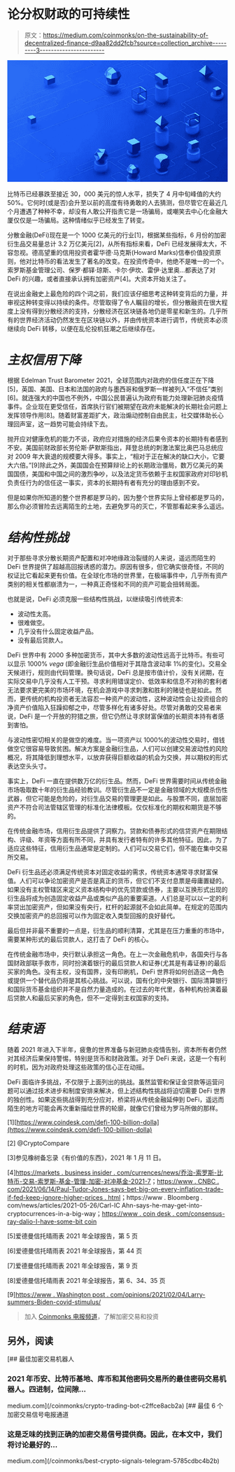 # 论分权财政的可持续性

> 原文：<https://medium.com/coinmonks/on-the-sustainability-of-decentralized-finance-d9aa82dd2fcb?source=collection_archive---------3----------------------->

![](img/dbe4278cbec1a3aa9e1fd7b3d4c97a11.png)

比特币已经暴跌至接近 30，000 美元的惊人水平，损失了 4 月中旬峰值的大约 50%。它何时(或是否)会升至以前的高度有待勇敢的人去猜测，但尽管它在最近几个月遭遇了种种不幸，却没有人敢公开指责它是一场骗局，或嘲笑去中心化金融大厦仅仅是一场骗局。这种情绪似乎已经发生了转变。

分散金融(DeFi)现在是一个 1000 亿美元的行业[1]，根据某些指标，6 月份的加密衍生品交易量总计 3.2 万亿美元[2]，从所有指标来看，DeFi 已经发展得太大，不容忽视。德高望重的信用投资者霍华德·马克斯(Howard Marks)信奉价值投资原则，他对比特币的看法发生了著名的改变。在投资传奇中，他绝不是唯一的一个。索罗斯基金管理公司、保罗·都铎·琼斯、卡尔·伊坎、雷伊·达里奥…都表达了对 DeFi 的兴趣，或者直接承认拥有加密资产[4]。大资本开始关注了。

在说出金融史上最危险的四个词之前，我们应该仔细思考这种转变背后的力量，并审视这种转变得以持续的条件。尽管取得了令人瞩目的增长，但分散融资在很大程度上没有得到分散经济的支持，分散经济在区块链各地仍是零星和新生的。几乎所有的世界经济活动仍然发生在区块链以外，并由传统资本进行调节，传统资本必须继续向 DeFi 转移，以便在乱伦投机狂潮之后继续存在。

# *主权信用下降*

根据 Edelman Trust Barometer 2021，全球范围内对政府的信任度正在下降[5]，英国、美国、日本和法国的政府与墨西哥和俄罗斯一样被列入“不信任”类别[6]。就连强大的中国也不例外，中国公民普遍认为政府有能力处理新冠肺炎疫情事件。企业现在更受信任，首席执行官们被期望在政府未能解决的长期社会问题上发挥领导作用[8]。随着财富差距扩大，政治煽动控制自由民主，社交媒体助长心理回声室，这一趋势可能会持续下去。

抛开应对健康危机的能力不谈，政府应对措施的经济后果令资本的长期持有者感到不安。美国前财政部长劳伦斯·萨默斯指出，拜登总统的刺激法案比奥巴马总统应对 2009 年大衰退的规模要大得多。事实上，“相对于正在解决的缺口大小，它要大六倍。”[9]除此之外，美国国会在预算辩论上的长期政治僵局，数万亿美元的美国国债，美国和中国之间的激烈争吵，以及法定货币依赖于主权国家政府对印钞机负责任行为的信任这一事实，资本的长期持有者有充分的理由感到不安。

但是如果你所知道的整个世界都是罗马的，因为整个世界实际上曾经都是罗马的，那么你必须冒险去远离陌生的土地，去避免罗马的灭亡，不管那看起来多么遥远。

# *结构性挑战*

对于那些寻求分散长期资产配置和对冲地缘政治裂缝的人来说，遥远而陌生的 DeFi 世界提供了超越高回报诱惑的潜力。原因有很多，但它确实很奇怪，不同的权证比它看起来更有价值。在全球化市场的世界里，在极端事件中，几乎所有资产类别的相关性都崩溃为一，一种真正奇怪和不同的资产可能会扭转局面。

也就是说，DeFi 必须克服一些结构性挑战，以继续吸引传统资本:

*   波动性太高。
*   很难做空。
*   几乎没有什么固定收益产品。
*   没有最后贷款人。

DeFi 世界中有 2000 多种加密货币，其中大多数的波动性远高于比特币。有些可以显示 1000% *vega* (即金融衍生品价值相对于其隐含波动率 1%的变化)。交易全天候进行，规则由代码管理。换句话说，DeFi 总是按市值计价，没有关闭期，在实际交易中几乎没有人工干预。寻求利用错误定价、低效率和信息不对称的套利者无法要求更完美的市场环境，在机会游戏中寻求刺激和胜利的赌徒也是如此。然而，更传统的机构投资者无法容忍一种资产的波动性，这种波动性会让投资组合的净资产价值陷入狂躁抑郁之中，尽管多样化有诸多好处。尽管对勇敢的交易者来说，DeFi 是一个开放的狩猎之旅，但它仍然让寻求财富保值的长期资本持有者感到害怕。

与波动性密切相关的是做空的难度。当一项资产以 1000%的波动性交易时，借钱做空它很容易导致贫困。解决方案是金融衍生品，人们可以创建交易波动性的风险概况，将其降低到理想水平，以放弃获得巨额收益的机会为交换，并以期权的形式表达空头头寸。

事实上，DeFi 一直在提供数万亿的衍生品。然而，DeFi 世界需要时间从传统金融市场吸取数十年的衍生品经验教训。尽管衍生品不一定是金融领域的大规模杀伤性武器，但它可能是危险的，对衍生品交易的管理更是如此。与股票不同，底层加密资产不符合司法管辖区管理的标准化法律模板。仅仅标准化的期权和期货是不够的。

在传统金融市场，信用衍生品提供了洞察力。贷款和债券形式的信贷资产在期限结构、评级、年资等方面有所不同，并具有发行者特有的许多其他特征。因此，为了适应这些特征，信用衍生品通常是定制的。人们可以交易它们，但不能在集中交易所交易。

DeFi 衍生品还必须满足传统资本对固定收益的需求，传统资本通常寻求财富保值。人们可以争论加密资产是否是真正的货币，但它们不支付息票是毋庸置疑的。如果没有主权管辖区来定义资本结构中的优先贷款或债券，主要以互换形式出现的衍生品将成为创造固定收益产品或类似产品的重要渠道。人们总是可以以一定的利率贷出加密资产，但如果没有央行，杠杆的起源就不会如此简单。在规定的范围内交换加密资产的总回报可以作为固定收入类型回报的良好替代。

最后但并非最不重要的一点是，衍生品的顺利清算，尤其是在压力重重的市场中，需要某种形式的最后贷款人，这打击了 DeFi 的核心。

在传统金融市场中，央行默认承担这一角色。在上一次金融危机中，各国央行与各国财政部联手救市，同时扮演着银行的最后贷款人和证券(尤其是有毒证券)的最后买家的角色。没有主权，没有国界，没有印刷机，DeFi 世界将如何创造这一角色或提供一个替代品仍将是其核心挑战。可以说，国有化的中央银行、国际清算银行和国际货币基金组织并不是自然力量造成的。在过去的年代里，各种机构扮演着最后贷款人和最后买家的角色，但不一定得到主权国家的支持。

# *结束语*

随着 2021 年进入下半年，疲惫的世界准备与新冠肺炎疫情告别，资本所有者仍然对其经济后果保持警惕，特别是货币和财政政策。对于 DeFi 来说，这是一个有利的时机，因为对政府处理这些政策的信心正在动摇。

DeFi 面临许多挑战，不仅限于上面列出的挑战。虽然监管和保证金贷款等运营问题可以通过技术进步和制度安排来解决，但上述结构性挑战将迫切需要 DeFi 世界的独创性。如果这些挑战得到充分应对，桥梁将从传统金融延伸到 DeFi，遥远而陌生的地方可能会再次重新描绘世界的轮廓，就像它们曾经为罗马所做的那样。

[1][https://www.coindesk.com/defi-100-billion-dolla](https://www.coindesk.com/defi-100-billion-dolla)

[2] @CryptoCompare

[3]参见橡树备忘录《有价值的东西》，2021 年 1 月 11 日。

[4][https://markets . business insider . com/currences/news/乔治-索罗斯-比特币-交易-索罗斯-基金-管理-加密-对冲基金-2021-7](https://markets.businessinsider.com/currencies/news/george-soros-bitcoin-trading-soros-fund-management-crypto-hedge-fund-2021-7)；[https://www . CNBC . com/2021/06/14/Paul-Tudor-Jones-says-bet-big-on-every-inflation-trade-if-fed-keep-ignore-higher-prices . html](https://www.cnbc.com/2021/06/14/paul-tudor-jones-says-bet-heavily-on-every-inflation-trade-if-fed-keeps-ignoring-higher-prices.html)；https://www . Bloomberg . com/news/articles/2021-05-26/Carl-IC Ahn-says-he-may-get-into-cryptocurrences-in-a-big-way；[https://www . coin desk . com/consensus-ray-dalio-I-have-some-bit coin](https://www.coindesk.com/consensus-ray-dalio-i-have-some-bitcoin)

[5]爱德曼信托晴雨表 2021 年全球报告，第 5 页

[6]爱德曼信托晴雨表 2021 年全球报告，第 44 页

[7]爱德曼信托晴雨表 2021 年全球报告，第 9 页

[8]爱德曼信托晴雨表 2021 年全球报告，第 6、34、35 页

[9][https://www . Washington post . com/opinions/2021/02/04/Larry-summers-Biden-covid-stimulus/](https://www.washingtonpost.com/opinions/2021/02/04/larry-summers-biden-covid-stimulus/)

> 加入 [Coinmonks 电报频道](https://t.me/coincodecap)，了解加密交易和投资

## 另外，阅读

[](/coinmonks/crypto-trading-bot-c2ffce8acb2a) [## 最佳加密交易机器人

### 2021 年币安、比特币基地、库币和其他密码交易所的最佳密码交易机器人。四进制，位间隙…

medium.com](/coinmonks/crypto-trading-bot-c2ffce8acb2a) [](/coinmonks/best-crypto-signals-telegram-5785cdbc4b2b) [## 最佳 6 个加密交易信号电报通道

### 这是乏味的找到正确的加密交易信号提供商。因此，在本文中，我们将讨论最好的…

medium.com](/coinmonks/best-crypto-signals-telegram-5785cdbc4b2b)